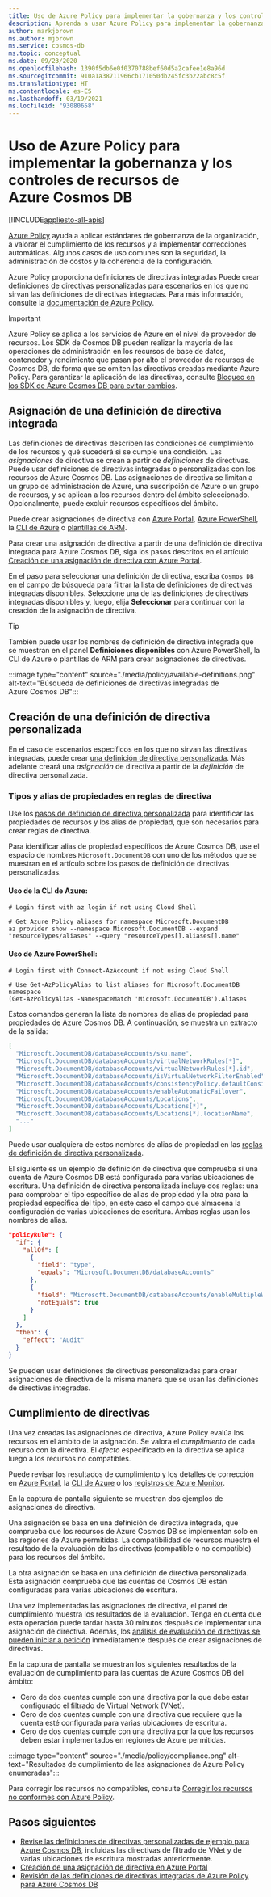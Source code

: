 ```yaml
---
title: Uso de Azure Policy para implementar la gobernanza y los controles de recursos de Azure Cosmos DB
description: Aprenda a usar Azure Policy para implementar la gobernanza y los controles de recursos de Azure Cosmos DB.
author: markjbrown
ms.author: mjbrown
ms.service: cosmos-db
ms.topic: conceptual
ms.date: 09/23/2020
ms.openlocfilehash: 1390f5db6e0f0370788bef60d5a2cafee1e8a96d
ms.sourcegitcommit: 910a1a38711966cb171050db245fc3b22abc8c5f
ms.translationtype: HT
ms.contentlocale: es-ES
ms.lasthandoff: 03/19/2021
ms.locfileid: "93080658"
---
```

# <a name="use-azure-policy-to-implement-governance-and-controls-for-azure-cosmos-db-resources"></a>Uso de Azure Policy para implementar la gobernanza y los controles de recursos de Azure Cosmos DB
[!INCLUDE[appliesto-all-apis](includes/appliesto-all-apis.md)]

[Azure Policy](../governance/policy/overview.md) ayuda a aplicar estándares de gobernanza de la organización, a valorar el cumplimiento de los recursos y a implementar correcciones automáticas. Algunos casos de uso comunes son la seguridad, la administración de costos y la coherencia de la configuración.

Azure Policy proporciona definiciones de directivas integradas Puede crear definiciones de directivas personalizadas para escenarios en los que no sirvan las definiciones de directivas integradas. Para más información, consulte la [documentación de Azure Policy](../governance/policy/overview.md).

> [!IMPORTANT]
> Azure Policy se aplica a los servicios de Azure en el nivel de proveedor de recursos. Los SDK de Cosmos DB pueden realizar la mayoría de las operaciones de administración en los recursos de base de datos, contenedor y rendimiento que pasan por alto el proveedor de recursos de Cosmos DB, de forma que se omiten las directivas creadas mediante Azure Policy. Para garantizar la aplicación de las directivas, consulte [Bloqueo en los SDK de Azure Cosmos DB para evitar cambios](role-based-access-control.md#prevent-sdk-changes).

## <a name="assign-a-built-in-policy-definition"></a>Asignación de una definición de directiva integrada

Las definiciones de directivas describen las condiciones de cumplimiento de los recursos y qué sucederá si se cumple una condición. Las _asignaciones_ de directiva se crean a partir de _definiciones_ de directivas. Puede usar definiciones de directivas integradas o personalizadas con los recursos de Azure Cosmos DB. Las asignaciones de directiva se limitan a un grupo de administración de Azure, una suscripción de Azure o un grupo de recursos, y se aplican a los recursos dentro del ámbito seleccionado. Opcionalmente, puede excluir recursos específicos del ámbito.

Puede crear asignaciones de directiva con [Azure Portal](../governance/policy/assign-policy-portal.md), [Azure PowerShell](../governance/policy/assign-policy-powershell.md), la [CLI de Azure](../governance/policy/assign-policy-azurecli.md) o [plantillas de ARM](../governance/policy/assign-policy-template.md).

Para crear una asignación de directiva a partir de una definición de directiva integrada para Azure Cosmos DB, siga los pasos descritos en el artículo [Creación de una asignación de directiva con Azure Portal](../governance/policy/assign-policy-portal.md).

En el paso para seleccionar una definición de directiva, escriba `Cosmos DB` en el campo de búsqueda para filtrar la lista de definiciones de directivas integradas disponibles. Seleccione una de las definiciones de directivas integradas disponibles y, luego, elija **Seleccionar** para continuar con la creación de la asignación de directiva.

> [!TIP]
> También puede usar los nombres de definición de directiva integrada que se muestran en el panel **Definiciones disponibles** con Azure PowerShell, la CLI de Azure o plantillas de ARM para crear asignaciones de directivas.

:::image type="content" source="./media/policy/available-definitions.png" alt-text="Búsqueda de definiciones de directivas integradas de Azure Cosmos DB":::

## <a name="create-a-custom-policy-definition"></a>Creación de una definición de directiva personalizada

En el caso de escenarios específicos en los que no sirvan las directivas integradas, puede crear [una definición de directiva personalizada](../governance/policy/tutorials/create-custom-policy-definition.md). Más adelante creará una _asignación_ de directiva a partir de la _definición_ de directiva personalizada.

### <a name="property-types-and-property-aliases-in-policy-rules"></a>Tipos y alias de propiedades en reglas de directiva

Use los [pasos de definición de directiva personalizada](../governance/policy/tutorials/create-custom-policy-definition.md) para identificar las propiedades de recursos y los alias de propiedad, que son necesarios para crear reglas de directiva.

Para identificar alias de propiedad específicos de Azure Cosmos DB, use el espacio de nombres `Microsoft.DocumentDB` con uno de los métodos que se muestran en el artículo sobre los pasos de definición de directivas personalizadas.

#### <a name="use-the-azure-cli"></a>Uso de la CLI de Azure:
```azurecli-interactive
# Login first with az login if not using Cloud Shell

# Get Azure Policy aliases for namespace Microsoft.DocumentDB
az provider show --namespace Microsoft.DocumentDB --expand "resourceTypes/aliases" --query "resourceTypes[].aliases[].name"
```

#### <a name="use-azure-powershell"></a>Uso de Azure PowerShell:
```azurepowershell-interactive
# Login first with Connect-AzAccount if not using Cloud Shell

# Use Get-AzPolicyAlias to list aliases for Microsoft.DocumentDB namespace
(Get-AzPolicyAlias -NamespaceMatch 'Microsoft.DocumentDB').Aliases
```

Estos comandos generan la lista de nombres de alias de propiedad para propiedades de Azure Cosmos DB. A continuación, se muestra un extracto de la salida:

```json
[
  "Microsoft.DocumentDB/databaseAccounts/sku.name",
  "Microsoft.DocumentDB/databaseAccounts/virtualNetworkRules[*]",
  "Microsoft.DocumentDB/databaseAccounts/virtualNetworkRules[*].id",
  "Microsoft.DocumentDB/databaseAccounts/isVirtualNetworkFilterEnabled",
  "Microsoft.DocumentDB/databaseAccounts/consistencyPolicy.defaultConsistencyLevel",
  "Microsoft.DocumentDB/databaseAccounts/enableAutomaticFailover",
  "Microsoft.DocumentDB/databaseAccounts/Locations",
  "Microsoft.DocumentDB/databaseAccounts/Locations[*]",
  "Microsoft.DocumentDB/databaseAccounts/Locations[*].locationName",
  "..."
]
```

Puede usar cualquiera de estos nombres de alias de propiedad en las [reglas de definición de directiva personalizada](../governance/policy/tutorials/create-custom-policy-definition.md#policy-rule).

El siguiente es un ejemplo de definición de directiva que comprueba si una cuenta de Azure Cosmos DB está configurada para varias ubicaciones de escritura. Una definición de directiva personalizada incluye dos reglas: una para comprobar el tipo específico de alias de propiedad y la otra para la propiedad específica del tipo, en este caso el campo que almacena la configuración de varias ubicaciones de escritura. Ambas reglas usan los nombres de alias.

```json
"policyRule": {
  "if": {
    "allOf": [
      {
        "field": "type",
        "equals": "Microsoft.DocumentDB/databaseAccounts"
      },
      {
        "field": "Microsoft.DocumentDB/databaseAccounts/enableMultipleWriteLocations",
        "notEquals": true
      }
    ]
  },
  "then": {
    "effect": "Audit"
  }
}
```

Se pueden usar definiciones de directivas personalizadas para crear asignaciones de directiva de la misma manera que se usan las definiciones de directivas integradas.

## <a name="policy-compliance"></a>Cumplimiento de directivas

Una vez creadas las asignaciones de directiva, Azure Policy evalúa los recursos en el ámbito de la asignación. Se valora el _cumplimiento_ de cada recurso con la directiva. El _efecto_ especificado en la directiva se aplica luego a los recursos no compatibles.

Puede revisar los resultados de cumplimiento y los detalles de corrección en [Azure Portal](../governance/policy/how-to/get-compliance-data.md#portal), la [CLI de Azure](../governance/policy/how-to/get-compliance-data.md#command-line) o los [registros de Azure Monitor](../governance/policy/how-to/get-compliance-data.md#azure-monitor-logs).

En la captura de pantalla siguiente se muestran dos ejemplos de asignaciones de directiva.

Una asignación se basa en una definición de directiva integrada, que comprueba que los recursos de Azure Cosmos DB se implementan solo en las regiones de Azure permitidas. La compatibilidad de recursos muestra el resultado de la evaluación de las directivas (compatible o no compatible) para los recursos del ámbito.

La otra asignación se basa en una definición de directiva personalizada. Esta asignación comprueba que las cuentas de Cosmos DB están configuradas para varias ubicaciones de escritura.

Una vez implementadas las asignaciones de directiva, el panel de cumplimiento muestra los resultados de la evaluación. Tenga en cuenta que esta operación puede tardar hasta 30 minutos después de implementar una asignación de directiva. Además, los [análisis de evaluación de directivas se pueden iniciar a petición](../governance/policy/how-to/get-compliance-data.md#on-demand-evaluation-scan) inmediatamente después de crear asignaciones de directivas.

En la captura de pantalla se muestran los siguientes resultados de la evaluación de cumplimiento para las cuentas de Azure Cosmos DB del ámbito:

- Cero de dos cuentas cumple con una directiva por la que debe estar configurado el filtrado de Virtual Network (VNet).
- Cero de dos cuentas cumple con una directiva que requiere que la cuenta esté configurada para varias ubicaciones de escritura.
- Cero de dos cuentas cumple con una directiva por la que los recursos deben estar implementados en regiones de Azure permitidas.

:::image type="content" source="./media/policy/compliance.png" alt-text="Resultados de cumplimiento de las asignaciones de Azure Policy enumeradas":::

Para corregir los recursos no compatibles, consulte [Corregir los recursos no conformes con Azure Policy](../governance/policy/how-to/remediate-resources.md).

## <a name="next-steps"></a>Pasos siguientes

- [Revise las definiciones de directivas personalizadas de ejemplo para Azure Cosmos DB](https://github.com/Azure/azure-policy/tree/master/samples/CosmosDB), incluidas las directivas de filtrado de VNet y de varias ubicaciones de escritura mostradas anteriormente.
- [Creación de una asignación de directiva en Azure Portal](../governance/policy/assign-policy-portal.md)
- [Revisión de las definiciones de directivas integradas de Azure Policy para Azure Cosmos DB](./policy-reference.md)